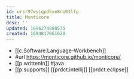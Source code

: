 ```yaml
---
id: ursr97wsjqpd5ye8ro01lfp
title: Monticore
desc: ''
updated: 1696274888575
created: 1694817061620
---
```


- [[c.Software.Language-Workbench]]
- #url https://monticore.github.io/monticore/
- [[p.writtenIn]] #java
- [[p.supports]] [[prdct.intellij]] [[prdct.eclipse]]